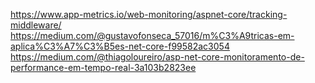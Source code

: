 https://www.app-metrics.io/web-monitoring/aspnet-core/tracking-middleware/
https://medium.com/@gustavofonseca_57016/m%C3%A9tricas-em-aplica%C3%A7%C3%B5es-net-core-f99582ac3054
https://medium.com/@thiagoloureiro/asp-net-core-monitoramento-de-performance-em-tempo-real-3a103b2823ee
